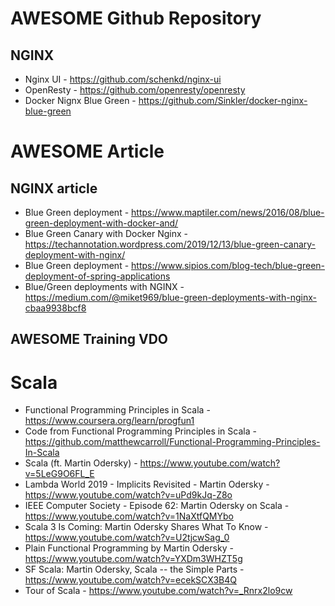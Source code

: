 # AWESOME Github Repository

## NGINX
* Nginx UI - https://github.com/schenkd/nginx-ui
* OpenResty - https://github.com/openresty/openresty
* Docker Nignx Blue Green - https://github.com/Sinkler/docker-nginx-blue-green

# AWESOME Article

## NGINX article
* Blue Green deployment - https://www.maptiler.com/news/2016/08/blue-green-deployment-with-docker-and/
* Blue Green Canary with Docker Nginx - https://techannotation.wordpress.com/2019/12/13/blue-green-canary-deployment-with-nginx/
* Blue Green deployment - https://www.sipios.com/blog-tech/blue-green-deployment-of-spring-applications
* Blue/Green deployments with NGINX - https://medium.com/@miket969/blue-green-deployments-with-nginx-cbaa9938bcf8

## AWESOME Training VDO

# Scala
* Functional Programming Principles in Scala - https://www.coursera.org/learn/progfun1
* Code from Functional Programming Principles in Scala - https://github.com/matthewcarroll/Functional-Programming-Principles-In-Scala
* Scala (ft. Martin Odersky) - https://www.youtube.com/watch?v=5LeG9O6FL_E
* Lambda World 2019 - Implicits Revisited - Martin Odersky - https://www.youtube.com/watch?v=uPd9kJq-Z8o
* IEEE Computer Society - Episode 62: Martin Odersky on Scala - https://www.youtube.com/watch?v=1NaXtfQMYbo
* Scala 3 Is Coming: Martin Odersky Shares What To Know - https://www.youtube.com/watch?v=U2tjcwSag_0
* Plain Functional Programming by Martin Odersky - https://www.youtube.com/watch?v=YXDm3WHZT5g
* SF Scala: Martin Odersky, Scala -- the Simple Parts - https://www.youtube.com/watch?v=ecekSCX3B4Q 
* Tour of Scala - https://www.youtube.com/watch?v=_Rnrx2lo9cw
